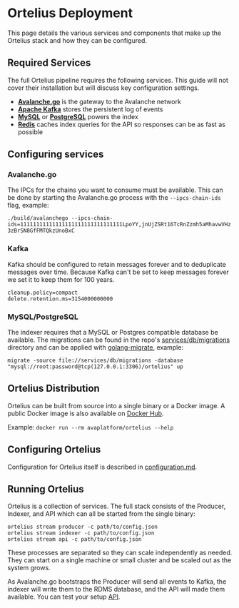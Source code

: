 # Ortelius Deployment

This page details the various services and components that make up the Ortelius stack and how they can be configured.

## Required Services

The full Ortelius pipeline requires the following services. This guide will not cover their installation but will discuss key configuration settings.

- **[Avalanche.go](https://github.com/ava-labs/avalanchego)** is the gateway to the Avalanche network
- **[Apache Kafka](https://kafka.apache.org/)** stores the persistent log of events
- **[MySQL](https://www.mysql.com/)** or **[PostgreSQL](https://www.postgresql.org/)** powers the index
- **[Redis](https://redis.io/)** caches index queries for the API so responses can be as fast as possible

## Configuring services

### Avalanche.go

The IPCs for the chains you want to consume must be available. This can be done by starting the Avalanche.go process with the `--ipcs-chain-ids` flag, example:

`./build/avalanchego --ipcs-chain-ids=11111111111111111111111111111111LpoYY,jnUjZSRt16TcRnZzmh5aMhavwVHz3zBrSN8GfFMTQkzUnoBxC`

### Kafka

Kafka should be configured to retain messages forever and to deduplicate messages over time. Because Kafka can't be set to keep messages forever we set it to keep them for 100 years.

```
cleanup.policy=compact
delete.retention.ms=3154000000000
```

### MySQL/PostgreSQL

The indexer requires that a MySQL or Postgres compatible database be available. The migrations can be found in the repo's [services/db/migrations](../services/db/migrations) directory and can be applied with [golang-migrate](https://github.com/golang-migrate/migrate), example:

`migrate -source file://services/db/migrations -database "mysql://root:password@tcp(127.0.0.1:3306)/ortelius" up`

## Ortelius Distribution

Ortelius can be built from source into a single binary or a Docker image. A public Docker image is also available on [Docker Hub](https://hub.docker.com/repository/docker/avaplatform/ortelius).

Example: `docker run --rm avaplatform/ortelius --help`

## Configuring Ortelius

Configuration for Ortelius itself is described in [configuration.md](configuration.md).

## Running Ortelius

Ortelius is a collection of services. The full stack consists of the Producer, Indexer, and API which can all be started from the single binary:

```
ortelius stream producer -c path/to/config.json
ortelius stream indexer -c path/to/config.json
ortelius stream api -c path/to/config.json
```

These processes are separated so they can scale independently as needed. They can start on a single machine or small cluster and be scaled out as the system grows.

As Avalanche.go bootstraps the Producer will send all events to Kafka, the indexer will write them to the RDMS database, and the API will made them available.  You can test your setup [API](https://docs.avax.network/build/tools/ortelius). 
